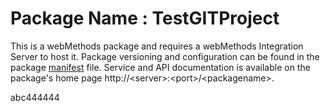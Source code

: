 # Package Name : TestGITProject
This is a webMethods package and requires a webMethods Integration Server to host it. Package versioning and configuration can be found in the package [manifest](./TestGITProject/manifest.v3) file. Service and API documentation is available on the package's home page http://&lt;server&gt;:&lt;port&gt;/&lt;packagename>.



abc444444
